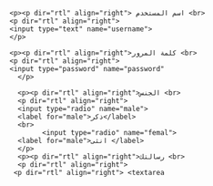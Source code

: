 <!DOCTYPE html>
<html>
 

<head>
    <meta charset="UTF-8">
    <meta name="viewport" content="width=device-width, initial-scale=1">
    <title>استطلاع راي</title>
</head>

<body>
  <p dir="rtl" align="right">
  <form action="https://myserver.gr/comments.php">
    
    <p><p dir="rtl" align="right"> اسم المستخدم <br>
    <p dir="rtl" align="right">
    <input type="text" name="username">
    </p>
    
    <p><p dir="rtl" align="right">كلمة المرور <br>
    <p dir="rtl" align="right">
    <input type="password" name="password"
      </p>
      
      <p><p dir="rtl" align="right">الجنس <br>
      <p dir="rtl" align="right">
      <input type="radio" name="male">
      <label for="male">ذكر</label>
      <br>
            <input type="radio" name="femal">
      <label for="male">انثى </label>
      </p>
      <p><p dir="rtl" align="right">رسالتك <br>
      <p dir="rtl" align="right">
     <p dir="rtl" align="right"> <textarea 
